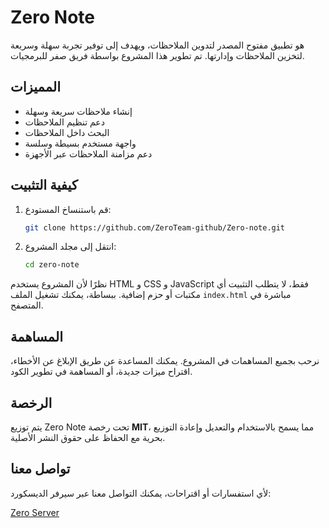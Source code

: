 # Zero Note

هو تطبيق مفتوح المصدر لتدوين الملاحظات، ويهدف إلى توفير تجربة سهلة وسريعة لتخزين الملاحظات وإدارتها. تم تطوير هذا المشروع بواسطة فريق صفر للبرمجيات.

## المميزات

- إنشاء ملاحظات سريعة وسهلة
- دعم تنظيم الملاحظات
- البحث داخل الملاحظات
- واجهة مستخدم بسيطة وسلسة
- دعم مزامنة الملاحظات عبر الأجهزة

## كيفية التثبيت

1. قم باستنساخ المستودع:

   ```sh
   git clone https://github.com/ZeroTeam-github/Zero-note.git
   ```

2. انتقل إلى مجلد المشروع:

   ```sh
   cd zero-note
   ```

نظرًا لأن المشروع يستخدم HTML و CSS و JavaScript فقط، لا يتطلب التثبيت أي مكتبات أو حزم إضافية. ببساطة، يمكنك تشغيل الملف `index.html` مباشرة في المتصفح.

## المساهمة

نرحب بجميع المساهمات في المشروع. يمكنك المساعدة عن طريق الإبلاغ عن الأخطاء، اقتراح ميزات جديدة، أو المساهمة في تطوير الكود. 

## الرخصة

يتم توزيع Zero Note تحت رخصة **MIT**، مما يسمح بالاستخدام والتعديل وإعادة التوزيع بحرية مع الحفاظ على حقوق النشر الأصلية.

## تواصل معنا

لأي استفسارات أو اقتراحات، يمكنك التواصل معنا عبر سيرفر الديسكورد:

[Zero Server](https://discord.gg/w6TPbgsbgt)
